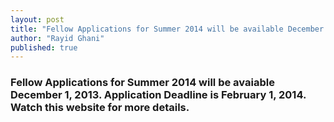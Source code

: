 ```yaml
---
layout: post
title: "Fellow Applications for Summer 2014 will be available December 1"
author: "Rayid Ghani"
published: true
---
```


### Fellow Applications for Summer 2014 will be avaiable December 1, 2013. Application Deadline is February 1, 2014. Watch this website for more details.

